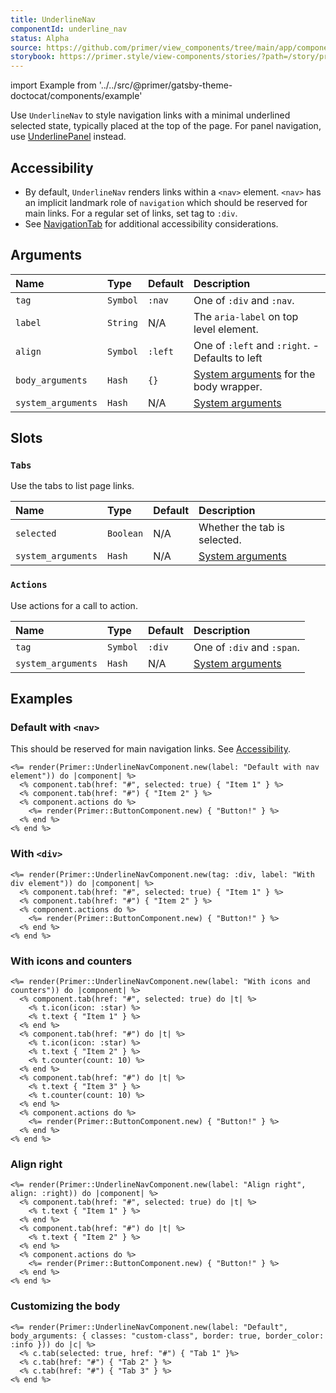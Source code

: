 ```yaml
---
title: UnderlineNav
componentId: underline_nav
status: Alpha
source: https://github.com/primer/view_components/tree/main/app/components/primer/underline_nav_component.rb
storybook: https://primer.style/view-components/stories/?path=/story/primer-underline-nav-component
---
```


import Example from '../../src/@primer/gatsby-theme-doctocat/components/example'

<!-- Warning: AUTO-GENERATED file, do not edit. Add code comments to your Ruby instead <3 -->

Use `UnderlineNav` to style navigation links with a minimal
underlined selected state, typically placed at the top
of the page.
For panel navigation, use [UnderlinePanel](/components/underlinepanel) instead.

## Accessibility

- By default, `UnderlineNav` renders links within a `<nav>` element. `<nav>` has an
  implicit landmark role of `navigation` which should be reserved for main links.
  For a regular set of links, set tag to `:div`.
- See [NavigationTab](/components/navigationtab) for additional
  accessibility considerations.

## Arguments

| Name | Type | Default | Description |
| :- | :- | :- | :- |
| `tag` | `Symbol` | `:nav` | One of `:div` and `:nav`. |
| `label` | `String` | N/A | The `aria-label` on top level element. |
| `align` | `Symbol` | `:left` | One of `:left` and `:right`. - Defaults to left |
| `body_arguments` | `Hash` | `{}` | [System arguments](/system-arguments) for the body wrapper. |
| `system_arguments` | `Hash` | N/A | [System arguments](/system-arguments) |

## Slots

### `Tabs`

Use the tabs to list page links.

| Name | Type | Default | Description |
| :- | :- | :- | :- |
| `selected` | `Boolean` | N/A | Whether the tab is selected. |
| `system_arguments` | `Hash` | N/A | [System arguments](/system-arguments) |

### `Actions`

Use actions for a call to action.

| Name | Type | Default | Description |
| :- | :- | :- | :- |
| `tag` | `Symbol` | `:div` | One of `:div` and `:span`. |
| `system_arguments` | `Hash` | N/A | [System arguments](/system-arguments) |

## Examples

### Default with `<nav>`

This should be reserved for main navigation links. See [Accessibility](#accessibility).

<Example src="<nav aria-label='Default with nav element' data-view-component='true' class='UnderlineNav'>  <ul data-view-component='true' class='UnderlineNav-body list-style-none'>      <li data-view-component='true' class='d-inline-flex'>  <a href='#' aria-current='page' data-view-component='true' class='UnderlineNav-item'>          Item 1    </a></li>      <li data-view-component='true' class='d-inline-flex'>  <a href='#' data-view-component='true' class='UnderlineNav-item'>          Item 2    </a></li></ul>    <div data-view-component='true' class='UnderlineNav-actions'>    <button type='button' data-view-component='true' class='btn'>    Button!  </button></div></nav>" />

```erb
<%= render(Primer::UnderlineNavComponent.new(label: "Default with nav element")) do |component| %>
  <% component.tab(href: "#", selected: true) { "Item 1" } %>
  <% component.tab(href: "#") { "Item 2" } %>
  <% component.actions do %>
    <%= render(Primer::ButtonComponent.new) { "Button!" } %>
  <% end %>
<% end %>
```

### With `<div>`

<Example src="<div data-view-component='true' class='UnderlineNav'>  <ul aria-label='With div element' data-view-component='true' class='UnderlineNav-body list-style-none'>      <li data-view-component='true' class='d-inline-flex'>  <a href='#' aria-current='page' data-view-component='true' class='UnderlineNav-item'>          Item 1    </a></li>      <li data-view-component='true' class='d-inline-flex'>  <a href='#' data-view-component='true' class='UnderlineNav-item'>          Item 2    </a></li></ul>    <div data-view-component='true' class='UnderlineNav-actions'>    <button type='button' data-view-component='true' class='btn'>    Button!  </button></div></div>" />

```erb
<%= render(Primer::UnderlineNavComponent.new(tag: :div, label: "With div element")) do |component| %>
  <% component.tab(href: "#", selected: true) { "Item 1" } %>
  <% component.tab(href: "#") { "Item 2" } %>
  <% component.actions do %>
    <%= render(Primer::ButtonComponent.new) { "Button!" } %>
  <% end %>
<% end %>
```

### With icons and counters

<Example src="<nav aria-label='With icons and counters' data-view-component='true' class='UnderlineNav'>  <ul data-view-component='true' class='UnderlineNav-body list-style-none'>      <li data-view-component='true' class='d-inline-flex'>  <a href='#' aria-current='page' data-view-component='true' class='UnderlineNav-item'>    <svg aria-hidden='true' viewBox='0 0 16 16' version='1.1' data-view-component='true' height='16' width='16' class='octicon octicon-star UnderlineNav-octicon'>    <path fill-rule='evenodd' d='M8 .25a.75.75 0 01.673.418l1.882 3.815 4.21.612a.75.75 0 01.416 1.279l-3.046 2.97.719 4.192a.75.75 0 01-1.088.791L8 12.347l-3.766 1.98a.75.75 0 01-1.088-.79l.72-4.194L.818 6.374a.75.75 0 01.416-1.28l4.21-.611L7.327.668A.75.75 0 018 .25zm0 2.445L6.615 5.5a.75.75 0 01-.564.41l-3.097.45 2.24 2.184a.75.75 0 01.216.664l-.528 3.084 2.769-1.456a.75.75 0 01.698 0l2.77 1.456-.53-3.084a.75.75 0 01.216-.664l2.24-2.183-3.096-.45a.75.75 0 01-.564-.41L8 2.694v.001z'></path></svg>      <span data-view-component='true'>Item 1</span>    </a></li>      <li data-view-component='true' class='d-inline-flex'>  <a href='#' data-view-component='true' class='UnderlineNav-item'>    <svg aria-hidden='true' viewBox='0 0 16 16' version='1.1' data-view-component='true' height='16' width='16' class='octicon octicon-star UnderlineNav-octicon'>    <path fill-rule='evenodd' d='M8 .25a.75.75 0 01.673.418l1.882 3.815 4.21.612a.75.75 0 01.416 1.279l-3.046 2.97.719 4.192a.75.75 0 01-1.088.791L8 12.347l-3.766 1.98a.75.75 0 01-1.088-.79l.72-4.194L.818 6.374a.75.75 0 01.416-1.28l4.21-.611L7.327.668A.75.75 0 018 .25zm0 2.445L6.615 5.5a.75.75 0 01-.564.41l-3.097.45 2.24 2.184a.75.75 0 01.216.664l-.528 3.084 2.769-1.456a.75.75 0 01.698 0l2.77 1.456-.53-3.084a.75.75 0 01.216-.664l2.24-2.183-3.096-.45a.75.75 0 01-.564-.41L8 2.694v.001z'></path></svg>      <span data-view-component='true'>Item 2</span>    <span title='10' data-view-component='true' class='Counter'>10</span></a></li>      <li data-view-component='true' class='d-inline-flex'>  <a href='#' data-view-component='true' class='UnderlineNav-item'>          <span data-view-component='true'>Item 3</span>    <span title='10' data-view-component='true' class='Counter'>10</span></a></li></ul>    <div data-view-component='true' class='UnderlineNav-actions'>    <button type='button' data-view-component='true' class='btn'>    Button!  </button></div></nav>" />

```erb
<%= render(Primer::UnderlineNavComponent.new(label: "With icons and counters")) do |component| %>
  <% component.tab(href: "#", selected: true) do |t| %>
    <% t.icon(icon: :star) %>
    <% t.text { "Item 1" } %>
  <% end %>
  <% component.tab(href: "#") do |t| %>
    <% t.icon(icon: :star) %>
    <% t.text { "Item 2" } %>
    <% t.counter(count: 10) %>
  <% end %>
  <% component.tab(href: "#") do |t| %>
    <% t.text { "Item 3" } %>
    <% t.counter(count: 10) %>
  <% end %>
  <% component.actions do %>
    <%= render(Primer::ButtonComponent.new) { "Button!" } %>
  <% end %>
<% end %>
```

### Align right

<Example src="<nav aria-label='Align right' data-view-component='true' class='UnderlineNav UnderlineNav--right'>    <div data-view-component='true' class='UnderlineNav-actions'>    <button type='button' data-view-component='true' class='btn'>    Button!  </button></div>  <ul data-view-component='true' class='UnderlineNav-body list-style-none'>      <li data-view-component='true' class='d-inline-flex'>  <a href='#' aria-current='page' data-view-component='true' class='UnderlineNav-item'>          <span data-view-component='true'>Item 1</span>    </a></li>      <li data-view-component='true' class='d-inline-flex'>  <a href='#' data-view-component='true' class='UnderlineNav-item'>          <span data-view-component='true'>Item 2</span>    </a></li></ul></nav>" />

```erb
<%= render(Primer::UnderlineNavComponent.new(label: "Align right", align: :right)) do |component| %>
  <% component.tab(href: "#", selected: true) do |t| %>
    <% t.text { "Item 1" } %>
  <% end %>
  <% component.tab(href: "#") do |t| %>
    <% t.text { "Item 2" } %>
  <% end %>
  <% component.actions do %>
    <%= render(Primer::ButtonComponent.new) { "Button!" } %>
  <% end %>
<% end %>
```

### Customizing the body

<Example src="<nav aria-label='Default' data-view-component='true' class='UnderlineNav'>  <ul data-view-component='true' class='UnderlineNav-body custom-class list-style-none border color-border-info'>      <li data-view-component='true' class='d-inline-flex'>  <a href='#' aria-current='page' data-view-component='true' class='UnderlineNav-item'>          Tab 1    </a></li>      <li data-view-component='true' class='d-inline-flex'>  <a href='#' data-view-component='true' class='UnderlineNav-item'>          Tab 2    </a></li>      <li data-view-component='true' class='d-inline-flex'>  <a href='#' data-view-component='true' class='UnderlineNav-item'>          Tab 3    </a></li></ul>    </nav>" />

```erb
<%= render(Primer::UnderlineNavComponent.new(label: "Default", body_arguments: { classes: "custom-class", border: true, border_color: :info })) do |c| %>
  <% c.tab(selected: true, href: "#") { "Tab 1" }%>
  <% c.tab(href: "#") { "Tab 2" } %>
  <% c.tab(href: "#") { "Tab 3" } %>
<% end %>
```
